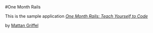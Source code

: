 #One Month Rails

This is the sample application
[*One Month Rails: Teach Yourself to Code*](Http://onemonthrails.com)

by [Mattan Griffel](https://mattangriffel.com)